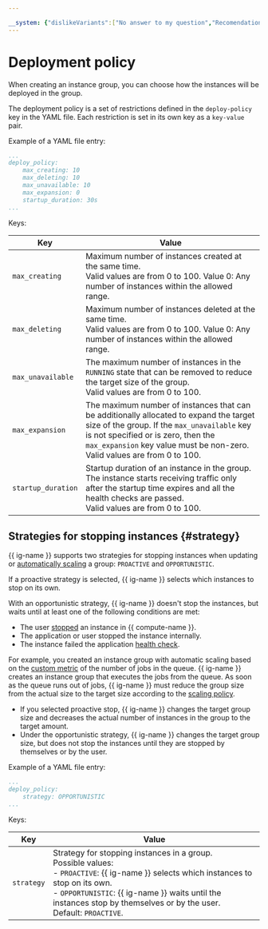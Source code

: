 ```yaml
---

__system: {"dislikeVariants":["No answer to my question","Recomendations didn't help","The content doesn't match title","Other"]}
---
```

# Deployment policy

When creating an instance group, you can choose how the instances will be deployed in the group.

The deployment policy is a set of restrictions defined in the `deploy-policy` key in the YAML file. Each restriction is set in its own key as a `key-value` pair.

Example of a YAML file entry:

```yaml
...
deploy_policy:
    max_creating: 10
    max_deleting: 10
    max_unavailable: 10
    max_expansion: 0
    startup_duration: 30s
...
```

Keys:

| Key | Value |
| ----- | ----- |
| `max_creating` | Maximum number of instances created at the same time.<br>Valid values are from 0 to 100. Value 0: Any number of instances within the allowed range. |
| `max_deleting` | Maximum number of instances deleted at the same time.<br>Valid values are from 0 to 100. Value 0: Any number of instances within the allowed range. |
| `max_unavailable` | The maximum number of instances in the `RUNNING` state that can be removed to reduce the target size of the group.<br>Valid values are from 0 to 100. |
| `max_expansion` | The maximum number of instances that can be additionally allocated to expand the target size of the group. If the `max_unavailable` key is not specified or is zero, then the `max_expansion` key value must be non-zero.<br>Valid values are from 0 to 100. |
| `startup_duration` | Startup duration of an instance in the group. The instance starts receiving traffic only after the startup time expires and all the health checks are passed.<br>Valid values are from 0 to 100. |

## Strategies for stopping instances {#strategy}

{{ ig-name }} supports two strategies for stopping instances when updating or [automatically scaling](../scale.md#auto-scale) a group: `PROACTIVE` and `OPPORTUNISTIC`.

If a proactive strategy is selected, {{ ig-name }} selects which instances to stop on its own.

With an opportunistic strategy, {{ ig-name }} doesn't stop the instances, but waits until at least one of the following conditions are met:

* The user [stopped](../../../operations/vm-control/vm-stop-and-start.md#stop) an instance in {{ compute-name }}.
* The application or user stopped the instance internally.
* The instance failed the application [health check](../autohealing.md#functional-healthcheck).

For example, you created an instance group with automatic scaling based on the [custom metric](../scale.md#custom-metrics) of the number of jobs in the queue. {{ ig-name }} creates an instance group that executes the jobs from the queue. As soon as the queue runs out of jobs, {{ ig-name }} must reduce the group size from the actual size to the target size according to the [scaling policy](scale-policy.md).

  * If you selected proactive stop, {{ ig-name }} changes the target group size and decreases the actual number of instances in the group to the target amount.
  * Under the opportunistic strategy, {{ ig-name }} changes the target group size, but does not stop the instances until they are stopped by themselves or by the user.

Example of a YAML file entry:

```yaml
...
deploy_policy:
    strategy: OPPORTUNISTIC
...
```

Keys:

| Key | Value |
| ----- | ----- |
| `strategy` | Strategy for stopping instances in a group.<br>Possible values:<br>- `PROACTIVE`: {{ ig-name }} selects which instances to stop on its own.<br>- `OPPORTUNISTIC`: {{ ig-name }} waits until the instances stop by themselves or by the user.<br>Default: `PROACTIVE`. |

